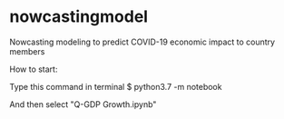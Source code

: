 # nowcastingmodel
Nowcasting modeling to predict COVID-19 economic impact to country members

How to start:

Type this command in terminal
$ python3.7 -m notebook

And then select "Q-GDP Growth.ipynb"
